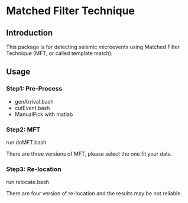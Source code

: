 # Matched Filter Technique

## Introduction
This package is for detecting seismic microevents using Matched Filter Technique (MFT, or called template match).

## Usage
### Step1: Pre-Process

* genArrival.bash
* cutEvent.bash
* ManualPick with matlab

### Step2: MFT

run doMFT.bash

There are three versions of MFT, please select the one fit your data.

### Step3: Re-location

run relocate.bash

There are four version of re-location and the results may be not reliable.
